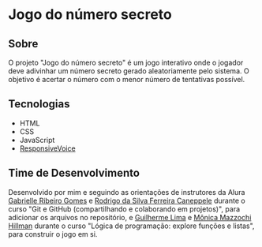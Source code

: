 # Jogo do número secreto

## Sobre
O projeto "Jogo do número secreto" é um jogo interativo onde o jogador deve adivinhar um número secreto gerado aleatoriamente pelo sistema. O objetivo é acertar o número com o menor número de tentativas possível.

## Tecnologias
- HTML
- CSS
- JavaScript
- [ResponsiveVoice](https://responsivevoice.org/)

## Time de Desenvolvimento
Desenvolvido por mim e seguindo as orientações de instrutores da Alura [Gabrielle Ribeiro Gomes](https://github.com/Gabrielle-Ribeiro) e [Rodrigo da Silva Ferreira Caneppele](https://github.com/rcaneppele) durante o curso "Git e GitHub (compartilhando e colaborando em projetos)", para adicionar os arquivos no repositório, e [Guilherme Lima](https://github.com/guilhermeonrails) e [Mônica Mazzochi Hillman](https://github.com/MonicaHillman) durante o curso "Lógica de programação: explore funções e listas", para construir o jogo em si.

